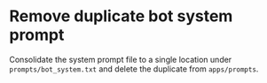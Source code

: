 # Remove duplicate bot system prompt

Consolidate the system prompt file to a single location under `prompts/bot_system.txt` and delete the duplicate from `apps/prompts`.

